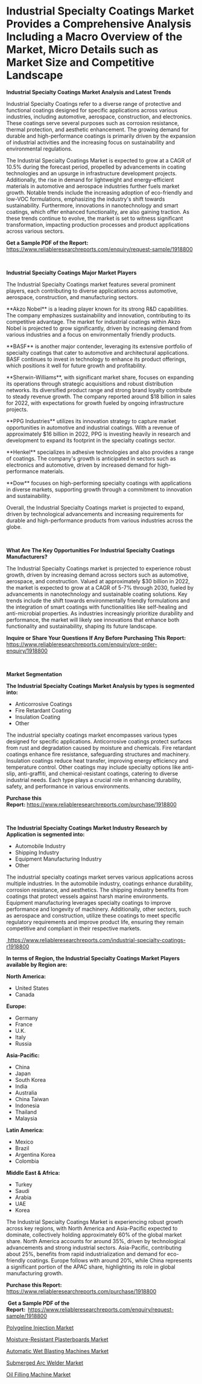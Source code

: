 <p><h1>Industrial Specialty Coatings Market Provides a Comprehensive Analysis Including a Macro Overview of the Market, Micro Details such as Market Size and Competitive Landscape</h1></p><p><strong>Industrial Specialty Coatings Market Analysis and Latest Trends</strong></p>
<p><p>Industrial Specialty Coatings refer to a diverse range of protective and functional coatings designed for specific applications across various industries, including automotive, aerospace, construction, and electronics. These coatings serve several purposes such as corrosion resistance, thermal protection, and aesthetic enhancement. The growing demand for durable and high-performance coatings is primarily driven by the expansion of industrial activities and the increasing focus on sustainability and environmental regulations.</p><p>The Industrial Specialty Coatings Market is expected to grow at a CAGR of 10.5% during the forecast period, propelled by advancements in coating technologies and an upsurge in infrastructure development projects. Additionally, the rise in demand for lightweight and energy-efficient materials in automotive and aerospace industries further fuels market growth. Notable trends include the increasing adoption of eco-friendly and low-VOC formulations, emphasizing the industry's shift towards sustainability. Furthermore, innovations in nanotechnology and smart coatings, which offer enhanced functionality, are also gaining traction. As these trends continue to evolve, the market is set to witness significant transformation, impacting production processes and product applications across various sectors.</p></p>
<p><strong>Get a Sample PDF of the Report:&nbsp;</strong> <a href="https://www.reliableresearchreports.com/enquiry/request-sample/1918800?utm_campaign=32&utm_medium=2&utm_source=Github&utm_content=ia&utm_term=24102024&utm_id=industrial-specialty-coatings">https://www.reliableresearchreports.com/enquiry/request-sample/1918800</a></p>
<p>&nbsp;</p>
<p><strong>Industrial Specialty Coatings Major Market Players</strong></p>
<p><p>The Industrial Specialty Coatings market features several prominent players, each contributing to diverse applications across automotive, aerospace, construction, and manufacturing sectors.</p><p>**Akzo Nobel** is a leading player known for its strong R&D capabilities. The company emphasizes sustainability and innovation, contributing to its competitive advantage. The market for industrial coatings within Akzo Nobel is projected to grow significantly, driven by increasing demand from various industries and a focus on environmentally friendly products.</p><p>**BASF** is another major contender, leveraging its extensive portfolio of specialty coatings that cater to automotive and architectural applications. BASF continues to invest in technology to enhance its product offerings, which positions it well for future growth and profitability.</p><p>**Sherwin-Williams**, with significant market share, focuses on expanding its operations through strategic acquisitions and robust distribution networks. Its diversified product range and strong brand loyalty contribute to steady revenue growth. The company reported around $18 billion in sales for 2022, with expectations for growth fueled by ongoing infrastructure projects.</p><p>**PPG Industries** utilizes its innovation strategy to capture market opportunities in automotive and industrial coatings. With a revenue of approximately $16 billion in 2022, PPG is investing heavily in research and development to expand its footprint in the specialty coatings sector.</p><p>**Henkel** specializes in adhesive technologies and also provides a range of coatings. The company's growth is anticipated in sectors such as electronics and automotive, driven by increased demand for high-performance materials.</p><p>**Dow** focuses on high-performing specialty coatings with applications in diverse markets, supporting growth through a commitment to innovation and sustainability.</p><p>Overall, the Industrial Specialty Coatings market is projected to expand, driven by technological advancements and increasing requirements for durable and high-performance products from various industries across the globe.</p></p>
<p>&nbsp;</p>
<p><strong>What Are The Key Opportunities For Industrial Specialty Coatings Manufacturers?</strong></p>
<p><p>The Industrial Specialty Coatings market is projected to experience robust growth, driven by increasing demand across sectors such as automotive, aerospace, and construction. Valued at approximately $30 billion in 2022, the market is expected to grow at a CAGR of 5-7% through 2030, fueled by advancements in nanotechnology and sustainable coating solutions. Key trends include the shift towards environmentally friendly formulations and the integration of smart coatings with functionalities like self-healing and anti-microbial properties. As industries increasingly prioritize durability and performance, the market will likely see innovations that enhance both functionality and sustainability, shaping its future landscape.</p></p>
<p><strong>Inquire or Share Your Questions If Any Before Purchasing This Report:</strong> <a href="https://www.reliableresearchreports.com/enquiry/pre-order-enquiry/1918800?utm_campaign=32&utm_medium=2&utm_source=Github&utm_content=ia&utm_term=24102024&utm_id=industrial-specialty-coatings">https://www.reliableresearchreports.com/enquiry/pre-order-enquiry/1918800</a></p>
<p>&nbsp;</p>
<p><strong>Market Segmentation</strong></p>
<p><strong>The Industrial Specialty Coatings Market Analysis by types is segmented into:</strong></p>
<p><ul><li>Anticorrosive Coatings</li><li>Fire Retardant Coating</li><li>Insulation Coating</li><li>Other</li></ul></p>
<p><p>The industrial specialty coatings market encompasses various types designed for specific applications. Anticorrosive coatings protect surfaces from rust and degradation caused by moisture and chemicals. Fire retardant coatings enhance fire resistance, safeguarding structures and machinery. Insulation coatings reduce heat transfer, improving energy efficiency and temperature control. Other coatings may include specialty options like anti-slip, anti-graffiti, and chemical-resistant coatings, catering to diverse industrial needs. Each type plays a crucial role in enhancing durability, safety, and performance in various environments.</p></p>
<p><strong>Purchase this Report:&nbsp;</strong><a href="https://www.reliableresearchreports.com/purchase/1918800?utm_campaign=32&utm_medium=2&utm_source=Github&utm_content=ia&utm_term=24102024&utm_id=industrial-specialty-coatings">https://www.reliableresearchreports.com/purchase/1918800</a></p>
<p>&nbsp;</p>
<p><strong>The Industrial Specialty Coatings Market Industry Research by Application is segmented into:</strong></p>
<p><ul><li>Automobile Industry</li><li>Shipping Industry</li><li>Equipment Manufacturing Industry</li><li>Other</li></ul></p>
<p><p>The industrial specialty coatings market serves various applications across multiple industries. In the automobile industry, coatings enhance durability, corrosion resistance, and aesthetics. The shipping industry benefits from coatings that protect vessels against harsh marine environments. Equipment manufacturing leverages specialty coatings to improve performance and longevity of machinery. Additionally, other sectors, such as aerospace and construction, utilize these coatings to meet specific regulatory requirements and improve product life, ensuring they remain competitive and compliant in their respective markets.</p></p>
<p><a href="https://www.reliableresearchreports.com/industrial-specialty-coatings-r1918800?utm_campaign=32&utm_medium=2&utm_source=Github&utm_content=ia&utm_term=24102024&utm_id=industrial-specialty-coatings">&nbsp;https://www.reliableresearchreports.com/industrial-specialty-coatings-r1918800</a></p>
<p><strong>In terms of Region, the Industrial Specialty Coatings Market Players available by Region are:</strong></p>
<p>
    <p> <strong> North America: </strong>
        <ul>
            <li>United States</li>
            <li>Canada</li>
        </ul>
        </p> 
    <p> <strong> Europe: </strong>
        <ul>
            <li>Germany</li>
            <li>France</li>
            <li>U.K.</li>
            <li>Italy</li>
            <li>Russia</li>
        </ul>
        </p> 
    <p> <strong> Asia-Pacific: </strong>
        <ul>
            <li>China</li>
            <li>Japan</li>
            <li>South Korea</li>
            <li>India</li>
            <li>Australia</li>
            <li>China Taiwan</li>
            <li>Indonesia</li>
            <li>Thailand</li>
            <li>Malaysia</li>
        </ul>
        </p> 
    <p> <strong> Latin America: </strong>
        <ul>
            <li>Mexico</li>
            <li>Brazil</li>
            <li>Argentina Korea</li>
            <li>Colombia</li>
        </ul>
        </p> 
    <p> <strong> Middle East & Africa: </strong>
        <ul>
            <li>Turkey</li>
            <li>Saudi</li>
            <li>Arabia</li>
            <li>UAE</li>
            <li>Korea</li>
        </ul>
    </p>
    </p>
<p><p>The Industrial Specialty Coatings Market is experiencing robust growth across key regions, with North America and Asia-Pacific expected to dominate, collectively holding approximately 60% of the global market share. North America accounts for around 35%, driven by technological advancements and strong industrial sectors. Asia-Pacific, contributing about 25%, benefits from rapid industrialization and demand for eco-friendly coatings. Europe follows with around 20%, while China represents a significant portion of the APAC share, highlighting its role in global manufacturing growth.</p></p>
<p><strong>Purchase this Report: </strong><a href="https://www.reliableresearchreports.com/purchase/1918800?utm_campaign=32&utm_medium=2&utm_source=Github&utm_content=ia&utm_term=24102024&utm_id=industrial-specialty-coatings">https://www.reliableresearchreports.com/purchase/1918800</a></p>
<p>&nbsp;<strong>Get a Sample PDF of the Report:&nbsp;&nbsp;</strong><a href="https://www.reliableresearchreports.com/enquiry/request-sample/1918800?utm_campaign=32&utm_medium=2&utm_source=Github&utm_content=ia&utm_term=24102024&utm_id=industrial-specialty-coatings">https://www.reliableresearchreports.com/enquiry/request-sample/1918800</a></p>
<p><strong></strong></p>
<p><p><a href="https://www.linkedin.com/pulse/polygeline-injection-market-share-analysis-growth-trends-forecasts-s4r0e?utm_campaign=32&utm_medium=2&utm_source=Github&utm_content=ia&utm_term=24102024&utm_id=industrial-specialty-coatings">Polygeline Injection Market</a></p><p><a href="https://github.com/isbel3opkkem/Market-Research-Report-List-1/blob/main/moisture-resistant-plasterboards-market.md?utm_campaign=32&utm_medium=2&utm_source=Github&utm_content=ia&utm_term=24102024&utm_id=industrial-specialty-coatings">Moisture-Resistant Plasterboards Market</a></p><p><a href="https://github.com/cristy9x9bur/Market-Research-Report-List-1/blob/main/automatic-wet-blasting-machines-market.md?utm_campaign=32&utm_medium=2&utm_source=Github&utm_content=ia&utm_term=24102024&utm_id=industrial-specialty-coatings">Automatic Wet Blasting Machines Market</a></p><p><a href="https://issuu.com/reportprime-2/docs/submerged-arc-welder-market-size-20_85705b289aa0e5?utm_campaign=32&utm_medium=2&utm_source=Github&utm_content=ia&utm_term=24102024&utm_id=industrial-specialty-coatings">Submerged Arc Welder Market</a></p><p><a href="https://issuu.com/reportprime-2/docs/oil-filling-machine-market-size-203_c4bea3398e83aa?utm_campaign=32&utm_medium=2&utm_source=Github&utm_content=ia&utm_term=24102024&utm_id=industrial-specialty-coatings">Oil Filling Machine Market</a></p></p>